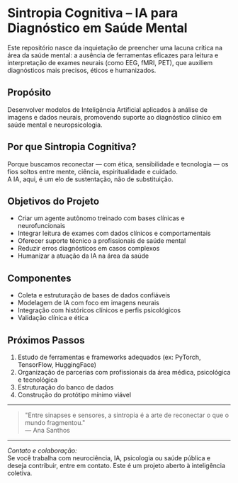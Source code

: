 # Sintropia Cognitiva – IA para Diagnóstico em Saúde Mental

Este repositório nasce da inquietação de preencher uma lacuna crítica na área da saúde mental: a ausência de ferramentas eficazes para leitura e interpretação de exames neurais (como EEG, fMRI, PET), que auxiliem diagnósticos mais precisos, éticos e humanizados.

## Propósito

Desenvolver modelos de Inteligência Artificial aplicados à análise de imagens e dados neurais, promovendo suporte ao diagnóstico clínico em saúde mental e neuropsicologia.

## Por que Sintropia Cognitiva?

Porque buscamos reconectar — com ética, sensibilidade e tecnologia — os fios soltos entre mente, ciência, espiritualidade e cuidado.  
A IA, aqui, é um elo de sustentação, não de substituição.

## Objetivos do Projeto

- Criar um agente autônomo treinado com bases clínicas e neurofuncionais
- Integrar leitura de exames com dados clínicos e comportamentais
- Oferecer suporte técnico a profissionais de saúde mental
- Reduzir erros diagnósticos em casos complexos
- Humanizar a atuação da IA na área da saúde

## Componentes

- Coleta e estruturação de bases de dados confiáveis
- Modelagem de IA com foco em imagens neurais
- Integração com históricos clínicos e perfis psicológicos
- Validação clínica e ética

## Próximos Passos

1. Estudo de ferramentas e frameworks adequados (ex: PyTorch, TensorFlow, HuggingFace)
2. Organização de parcerias com profissionais da área médica, psicológica e tecnológica
3. Estruturação do banco de dados
4. Construção do protótipo mínimo viável

---

> "Entre sinapses e sensores, a sintropia é a arte de reconectar o que o mundo fragmentou."  
> — Ana Santhos

---

*Contato e colaboração:*  
Se você trabalha com neurociência, IA, psicologia ou saúde pública e deseja contribuir, entre em contato. Este é um projeto aberto à inteligência coletiva.
